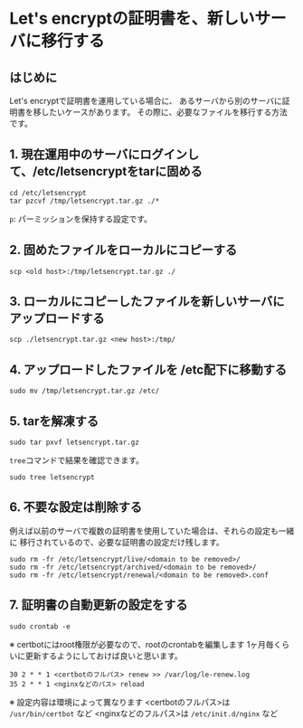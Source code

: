 # Let's encryptの証明書を、新しいサーバに移行する
## はじめに
Let's encryptで証明書を運用している場合に、
あるサーバから別のサーバに証明書を移したいケースがあります。
その際に、必要なファイルを移行する方法です。

## 1. 現在運用中のサーバにログインして、/etc/letsencryptをtarに固める

```
cd /etc/letsencrypt
tar pzcvf /tmp/letsencrypt.tar.gz ./*
```

`p`: パーミッションを保持する設定です。


## 2. 固めたファイルをローカルにコピーする

```
scp <old host>:/tmp/letsencrypt.tar.gz ./
```

## 3. ローカルにコピーしたファイルを新しいサーバにアップロードする

```
scp ./letsencrypt.tar.gz <new host>:/tmp/
```

## 4. アップロードしたファイルを /etc配下に移動する

```
sudo mv /tmp/letsencrypt.tar.gz /etc/
```

## 5. tarを解凍する


```
sudo tar pxvf letsencrypt.tar.gz
```

`tree`コマンドで結果を確認できます。

```
sudo tree letsencrypt
```

## 6. 不要な設定は削除する

例えば以前のサーバで複数の証明書を使用していた場合は、それらの設定も一緒に
移行されているので、必要な証明書の設定だけ残します。


```
sudo rm -fr /etc/letsencrypt/live/<domain to be removed>/
sudo rm -fr /etc/letsencrypt/archived/<domain to be removed>/
sudo rm -fr /etc/letsencrypt/renewal/<domain to be removed>.conf
```

## 7. 証明書の自動更新の設定をする

```
sudo crontab -e
```

※ certbotにはroot権限が必要なので、rootのcrontabを編集します
1ヶ月毎くらいに更新するようにしておけば良いと思います。

```
30 2 * * 1 <certbotのフルパス> renew >> /var/log/le-renew.log
35 2 * * 1 <nginxなどのパス> reload
```

※ 設定内容は環境によって異なります
<certbotのフルパス>は `/usr/bin/certbot` など
<nginxなどのフルパス>は `/etc/init.d/nginx` など

